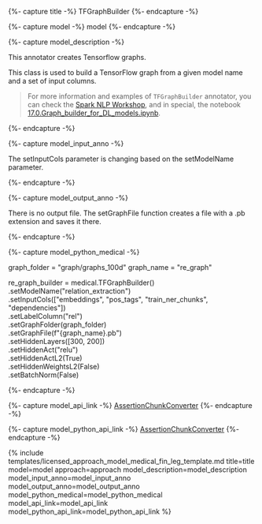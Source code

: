 {%- capture title -%}
TFGraphBuilder
{%- endcapture -%}

{%- capture model -%}
model
{%- endcapture -%}

{%- capture model_description -%}

This annotator creates Tensorflow graphs.

This class is used to build a TensorFlow graph from a given model name and a set of input columns. 

> For more information and examples of `TFGraphBuilder` annotator, you can check the [Spark NLP Workshop](https://github.com/JohnSnowLabs/spark-nlp-workshop), and in special, the notebook [17.0.Graph_builder_for_DL_models.ipynb](https://github.com/JohnSnowLabs/spark-nlp-workshop/blob/master/healthcare-nlp/17.0.Graph_builder_for_DL_models.ipynb).

{%- endcapture -%}

{%- capture model_input_anno -%}

The setInputCols parameter is changing based on the setModelName parameter.

{%- endcapture -%}

{%- capture model_output_anno -%}

There is no output file. The setGraphFile function creates a file with a .pb extension and saves it there.

{%- endcapture -%}

{%- capture model_python_medical -%}

graph_folder = "graph/graphs_100d"
graph_name = "re_graph"

re_graph_builder = medical.TFGraphBuilder()\
    .setModelName("relation_extraction")\
    .setInputCols(["embeddings", "pos_tags", "train_ner_chunks", "dependencies"]) \
    .setLabelColumn("rel")\
    .setGraphFolder(graph_folder)\
    .setGraphFile(f"{graph_name}.pb")\
    .setHiddenLayers([300, 200])\
    .setHiddenAct("relu")\
    .setHiddenActL2(True)\
    .setHiddenWeightsL2(False)\
    .setBatchNorm(False)

{%- endcapture -%}

{%- capture model_api_link -%}
[AssertionChunkConverter](https://nlp.johnsnowlabs.com/licensed/api/com/johnsnowlabs/nlp/annotators/assertion/TFGraphBuilder.html)
{%- endcapture -%}

{%- capture model_python_api_link -%}
[AssertionChunkConverter](https://nlp.johnsnowlabs.com/licensed/api/python/reference/autosummary/sparknlp_jsl/annotator/tf_graph_builder/index.html#sparknlp_jsl.annotator.tf_graph_builder.TFGraphBuilder)
{%- endcapture -%}



{% include templates/licensed_approach_model_medical_fin_leg_template.md
title=title
model=model
approach=approach
model_description=model_description
model_input_anno=model_input_anno
model_output_anno=model_output_anno
model_python_medical=model_python_medical
model_api_link=model_api_link
model_python_api_link=model_python_api_link
%}
